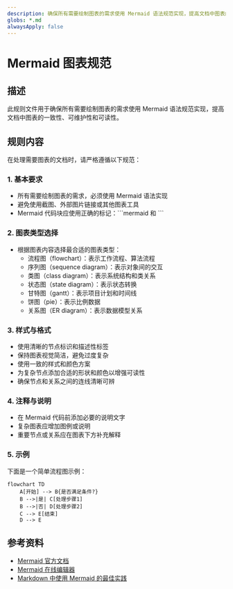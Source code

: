 ```yaml
---
description: 确保所有需要绘制图表的需求使用 Mermaid 语法规范实现，提高文档中图表的一致性和可维护性
globs: *.md
alwaysApply: false
---
```

<!-- modified: 2025-03-27 -->
# Mermaid 图表规范

## 描述

此规则文件用于确保所有需要绘制图表的需求使用 Mermaid 语法规范实现，提高文档中图表的一致性、可维护性和可读性。

## 规则内容

在处理需要图表的文档时，请严格遵循以下规范：

### 1. 基本要求

- 所有需要绘制图表的需求，必须使用 Mermaid 语法实现
- 避免使用截图、外部图片链接或其他图表工具
- Mermaid 代码块应使用正确的标记：\```mermaid 和 \```

### 2. 图表类型选择

- 根据图表内容选择最合适的图表类型：
  - 流程图（flowchart）：表示工作流程、算法流程
  - 序列图（sequence diagram）：表示对象间的交互
  - 类图（class diagram）：表示系统结构和类关系
  - 状态图（state diagram）：表示状态转换
  - 甘特图（gantt）：表示项目计划和时间线
  - 饼图（pie）：表示比例数据
  - 关系图（ER diagram）：表示数据模型关系

### 3. 样式与格式

- 使用清晰的节点标识和描述性标签
- 保持图表视觉简洁，避免过度复杂
- 使用一致的样式和颜色方案
- 为复杂节点添加合适的形状和颜色以增强可读性
- 确保节点和关系之间的连线清晰可辨

### 4. 注释与说明

- 在 Mermaid 代码前添加必要的说明文字
- 复杂图表应增加图例或说明
- 重要节点或关系应在图表下方补充解释

### 5. 示例

下面是一个简单流程图示例：

```mermaid
flowchart TD
    A[开始] --> B{是否满足条件?}
    B -->|是| C[处理步骤1]
    B -->|否| D[处理步骤2]
    C --> E[结束]
    D --> E
```

## 参考资料

- [Mermaid 官方文档](mdc:https:/mermaid-js.github.io/mermaid/#/)
- [Mermaid 在线编辑器](mdc:https:/mermaid-js.github.io/mermaid-live-editor)
- [Markdown 中使用 Mermaid 的最佳实践](mdc:https:/mermaid-js.github.io/mermaid/#/integrations)
